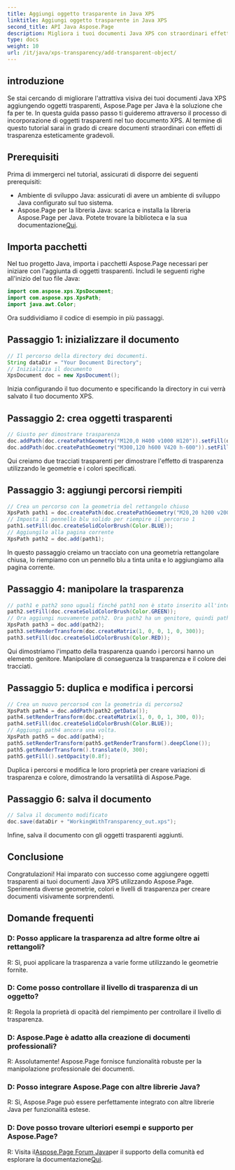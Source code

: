```yaml
---
title: Aggiungi oggetto trasparente in Java XPS
linktitle: Aggiungi oggetto trasparente in Java XPS
second_title: API Java Aspose.Page
description: Migliora i tuoi documenti Java XPS con straordinari effetti di trasparenza utilizzando Aspose.Page. Segui la nostra guida passo passo per aggiungere oggetti trasparenti.
type: docs
weight: 10
url: /it/java/xps-transparency/add-transparent-object/
---
```

## introduzione
Se stai cercando di migliorare l'attrattiva visiva dei tuoi documenti Java XPS aggiungendo oggetti trasparenti, Aspose.Page per Java è la soluzione che fa per te. In questa guida passo passo ti guideremo attraverso il processo di incorporazione di oggetti trasparenti nel tuo documento XPS. Al termine di questo tutorial sarai in grado di creare documenti straordinari con effetti di trasparenza esteticamente gradevoli.
## Prerequisiti
Prima di immergerci nel tutorial, assicurati di disporre dei seguenti prerequisiti:
- Ambiente di sviluppo Java: assicurati di avere un ambiente di sviluppo Java configurato sul tuo sistema.
-  Aspose.Page per la libreria Java: scarica e installa la libreria Aspose.Page per Java. Potete trovare la biblioteca e la sua documentazione[Qui](https://releases.aspose.com/page/java/).
## Importa pacchetti
Nel tuo progetto Java, importa i pacchetti Aspose.Page necessari per iniziare con l'aggiunta di oggetti trasparenti. Includi le seguenti righe all'inizio del tuo file Java:
```java
import com.aspose.xps.XpsDocument;
import com.aspose.xps.XpsPath;
import java.awt.Color;
```
Ora suddividiamo il codice di esempio in più passaggi.
## Passaggio 1: inizializzare il documento
```java
// Il percorso della directory dei documenti.
String dataDir = "Your Document Directory";
// Inizializza il documento
XpsDocument doc = new XpsDocument();
```
Inizia configurando il tuo documento e specificando la directory in cui verrà salvato il tuo documento XPS.
## Passaggio 2: crea oggetti trasparenti
```java
// Giusto per dimostrare trasparenza
doc.addPath(doc.createPathGeometry("M120,0 H400 v1000 H120")).setFill(doc.createSolidColorBrush(Color.GRAY));
doc.addPath(doc.createPathGeometry("M300,120 h600 V420 h-600")).setFill(doc.createSolidColorBrush(Color.GRAY));
```
Qui creiamo due tracciati trasparenti per dimostrare l'effetto di trasparenza utilizzando le geometrie e i colori specificati.
## Passaggio 3: aggiungi percorsi riempiti
```java
// Crea un percorso con la geometria del rettangolo chiuso
XpsPath path1 = doc.createPath(doc.createPathGeometry("M20,20 h200 v200 h-200 z"));
// Imposta il pennello blu solido per riempire il percorso 1
path1.setFill(doc.createSolidColorBrush(Color.BLUE));
// Aggiungilo alla pagina corrente
XpsPath path2 = doc.add(path1);
```
In questo passaggio creiamo un tracciato con una geometria rettangolare chiusa, lo riempiamo con un pennello blu a tinta unita e lo aggiungiamo alla pagina corrente.
## Passaggio 4: manipolare la trasparenza
```java
// path1 e path2 sono uguali finché path1 non è stato inserito all'interno di nessun altro elemento
path2.setFill(doc.createSolidColorBrush(Color.GREEN));
// Ora aggiungi nuovamente path2. Ora path2 ha un genitore, quindi path3 non sarà uguale a path2.
XpsPath path3 = doc.add(path2);
path3.setRenderTransform(doc.createMatrix(1, 0, 0, 1, 0, 300));
path3.setFill(doc.createSolidColorBrush(Color.RED));
```
Qui dimostriamo l'impatto della trasparenza quando i percorsi hanno un elemento genitore. Manipolare di conseguenza la trasparenza e il colore dei tracciati.
## Passaggio 5: duplica e modifica i percorsi
```java
// Crea un nuovo percorso4 con la geometria di percorso2
XpsPath path4 = doc.addPath(path2.getData());
path4.setRenderTransform(doc.createMatrix(1, 0, 0, 1, 300, 0));
path4.setFill(doc.createSolidColorBrush(Color.BLUE));
// Aggiungi path4 ancora una volta.
XpsPath path5 = doc.add(path4);
path5.setRenderTransform(path5.getRenderTransform().deepClone());
path5.getRenderTransform().translate(0, 300);
path5.getFill().setOpacity(0.8f);
```
Duplica i percorsi e modifica le loro proprietà per creare variazioni di trasparenza e colore, dimostrando la versatilità di Aspose.Page.
## Passaggio 6: salva il documento
```java
// Salva il documento modificato
doc.save(dataDir + "WorkingWithTransparency_out.xps");
```
Infine, salva il documento con gli oggetti trasparenti aggiunti.
## Conclusione
Congratulazioni! Hai imparato con successo come aggiungere oggetti trasparenti ai tuoi documenti Java XPS utilizzando Aspose.Page. Sperimenta diverse geometrie, colori e livelli di trasparenza per creare documenti visivamente sorprendenti.
## Domande frequenti
### D: Posso applicare la trasparenza ad altre forme oltre ai rettangoli?
R: Sì, puoi applicare la trasparenza a varie forme utilizzando le geometrie fornite.
### D: Come posso controllare il livello di trasparenza di un oggetto?
R: Regola la proprietà di opacità del riempimento per controllare il livello di trasparenza.
### D: Aspose.Page è adatto alla creazione di documenti professionali?
R: Assolutamente! Aspose.Page fornisce funzionalità robuste per la manipolazione professionale dei documenti.
### D: Posso integrare Aspose.Page con altre librerie Java?
R: Sì, Aspose.Page può essere perfettamente integrato con altre librerie Java per funzionalità estese.
### D: Dove posso trovare ulteriori esempi e supporto per Aspose.Page?
 R: Visita il[Aspose.Page Forum Java](https://forum.aspose.com/c/page/39)per il supporto della comunità ed esplorare la documentazione[Qui](https://reference.aspose.com/page/java/).